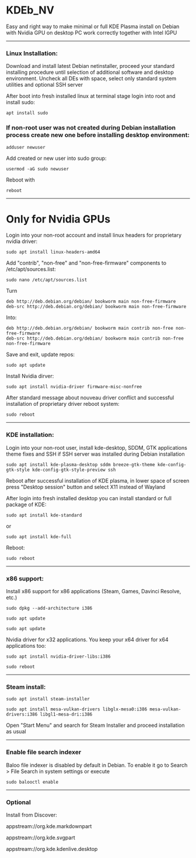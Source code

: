 # KDEb_NV
Easy and right way to make minimal or full KDE Plasma install on Debian with Nvidia GPU on desktop PC work correctly together with Intel IGPU 

---

### Linux Installation: 

Download and install latest Debian netinstaller, proceed your standard installing procedure until selection of additional software and desktop environment. Uncheck all DEs with space, select only standard system utilities and optional SSH server 

After boot into fresh installed linux at terminal stage login into root and install sudo:

```
apt install sudo 
```

### If non-root user was not created during Debian installation process create new one before installing desktop environment:

```
adduser newuser
```

Add created or new user into sudo group:

```
usermod -aG sudo newuser
```

 Reboot with

```
reboot
```

---

# Only for Nvidia GPUs 

  
Login into your non-root account and install linux headers for proprietary nvidia driver:

```
sudo apt install linux-headers-amd64 
```

Add "contrib", "non-free" and "non-free-firmware" components to /etc/apt/sources.list:

```
sudo nano /etc/apt/sources.list  
```

Turn

```
deb http://deb.debian.org/debian/ bookworm main non-free-firmware 
deb-src http://deb.debian.org/debian/ bookworm main non-free-firmware
```

Into:

```
deb http://deb.debian.org/debian/ bookworm main contrib non-free non-free-firmware 
deb-src http://deb.debian.org/debian/ bookworm main contrib non-free non-free-firmware
```

Save and exit, update repos:

```
sudo apt update
```

Install Nvidia dirver:

```
sudo apt install nvidia-driver firmware-misc-nonfree
```

After standard message about nouveau driver conflict and successful installation of proprietary driver reboot system:

```
sudo reboot
```

---

### KDE installation:

Login into your non-root user, install kde-desktop, SDDM, GTK applications theme fixes and SSH if SSH server was installed during Debian installation

```
sudo apt install kde-plasma-desktop sddm breeze-gtk-theme kde-config-gtk-style kde-config-gtk-style-preview ssh
```

Reboot after successful installation of KDE plasma, in lower space of screen press "Desktop session" button and select X11 instead of Wayland

After login into fresh installed desktop you can install standard or full package of KDE:

```
sudo apt install kde-standard
```

or

```
sudo apt install kde-full
```

Reboot:

```
sudo reboot
```

---

### x86 support:

  
Install x86 support for x86 applications (Steam, Games, Davinci Resolve, etc.)

```
sudo dpkg --add-architecture i386
```

```
sudo apt update
```

```
sudo apt update
```

Nvidia driver for x32 applications. You keep your x64 driver for x64 applications too: 

```
sudo apt install nvidia-driver-libs:i386
```

```
sudo reboot
```

---

### Steam install:

```
sudo apt install steam-installer
```

```
sudo apt install mesa-vulkan-drivers libglx-mesa0:i386 mesa-vulkan-drivers:i386 libgl1-mesa-dri:i386
```

Open "Start Menu" and search for Steam Installer and proceed installation as usual

---

### Enable file search indexer 

Baloo file indexer is disabled by default in Debian. To enable it go to Search > File Search in system settings or execute

```
sudo balooctl enable
```

---

### Optional

Install from Discover:

appstream://org.kde.markdownpart

appstream://org.kde.svgpart

appstream://org.kde.kdenlive.desktop
